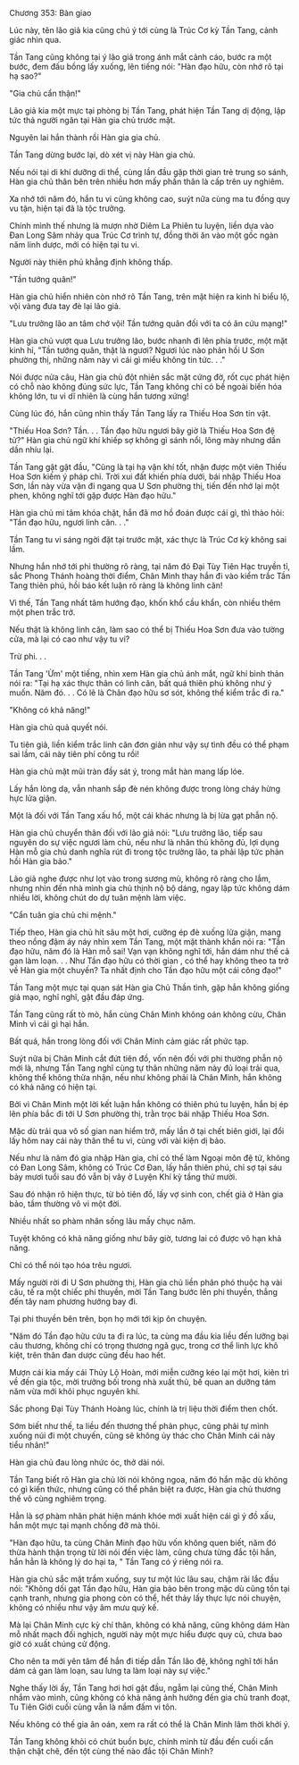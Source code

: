 




Chương 353: Bàn giao


Lúc này, tên lão giả kia cũng chú ý tới cùng là Trúc Cơ kỳ Tần Tang, cảnh giác nhìn qua.

Tần Tang cũng không tại ý lão giả trong ánh mắt cảnh cáo, bước ra một bước, đem đấu bồng lấy xuống, lên tiếng nói: "Hàn đạo hữu, còn nhớ rõ tại hạ sao?"

"Gia chủ cẩn thận!"

Lão giả kia một mực tại phòng bị Tần Tang, phát hiện Tần Tang dị động, lập tức thả người ngăn tại Hàn gia chủ trước mặt.

Nguyên lai hắn thành rồi Hàn gia gia chủ.

Tần Tang dừng bước lại, dò xét vị này Hàn gia chủ.

Nếu nói tại di khí dưỡng di thể, cùng lần đầu gặp thời gian trẻ trung so sánh, Hàn gia chủ thân bên trên nhiều hơn mấy phần thân là cấp trên uy nghiêm.

Xa nhớ tới năm đó, hắn tu vi cũng không cao, suýt nữa cùng ma tu đồng quy vu tận, hiện tại đã là tộc trưởng.

Chính mình thế nhưng là mượn nhờ Diêm La Phiên tu luyện, liền dựa vào Đan Long Sâm nhảy qua Trúc Cơ trình tự, đồng thời ăn vào một gốc ngàn năm linh dược, mới có hiện tại tu vi.

Người này thiên phú khẳng định không thấp.

"Tần tướng quân!"

Hàn gia chủ hiển nhiên còn nhớ rõ Tần Tang, trên mặt hiện ra kinh hỉ biểu lộ, vội vàng đưa tay đè lại lão giả.

"Lưu trưởng lão an tâm chớ vội! Tần tướng quân đối với ta có ân cứu mạng!"

Hàn gia chủ vượt qua Lưu trưởng lão, bước nhanh đi lên phía trước, một mặt kinh hỉ, "Tần tướng quân, thật là ngươi? Ngươi lúc nào phản hồi U Sơn phường thị, những năm này vì cái gì miểu không tin tức. . ."

Nói được nửa câu, Hàn gia chủ đột nhiên sắc mặt cứng đờ, rốt cục phát hiện có chỗ nào không đúng sức lực, Tần Tang không chỉ có bề ngoài biến hóa không lớn, tu vi dĩ nhiên là cùng hắn tương xứng!

Cùng lúc đó, hắn cũng nhìn thấy Tần Tang lấy ra Thiếu Hoa Sơn tín vật.

"Thiếu Hoa Sơn? Tần. . . Tần đạo hữu ngươi bây giờ là Thiếu Hoa Sơn đệ tử?" Hàn gia chủ ngữ khí khiếp sợ không gì sánh nổi, lông mày nhưng dần dần nhíu lại.

Tần Tang gật gật đầu, "Cũng là tại hạ vận khí tốt, nhận được một viên Thiếu Hoa Sơn kiếm ý pháp chỉ. Trời xui đất khiến phía dưới, bái nhập Thiếu Hoa Sơn, lần này vừa vặn đi ngang qua U Sơn phường thị, tiến đến nhớ lại một phen, không nghĩ tới gặp được Hàn đạo hữu."

Hàn gia chủ mi tâm khóa chặt, hắn đã mơ hồ đoán được cái gì, thì thào hỏi: "Tần đạo hữu, ngươi linh căn. . ."

Tần Tang tu vi sáng ngời đặt tại trước mặt, xác thực là Trúc Cơ kỳ không sai lầm.

Nhưng hắn nhớ tới phi thường rõ ràng, tại năm đó Đại Tùy Tiên Hạc truyền tỉ, sắc Phong Thánh hoàng thời điểm, Chân Minh thay hắn đi vào kiểm trắc Tần Tang thiên phú, hồi báo kết luận rõ ràng là không linh căn!

Vì thế, Tần Tang nhất tâm hướng đạo, khốn khổ cầu khẩn, còn nhiều thêm một phen trắc trở.

Nếu thật là không linh căn, làm sao có thể bị Thiếu Hoa Sơn đưa vào tường cửa, mà lại có cao như vậy tu vi?

Trừ phi. . .

Tần Tang 'Ừm' một tiếng, nhìn xem Hàn gia chủ ánh mắt, ngữ khí bình thản nói ra: "Tại hạ xác thực thân có linh căn, bất quá thiên phú không như ý muốn. Năm đó. . . Có lẽ là Chân đạo hữu sơ sót, không thể kiểm trắc đi ra."

"Không có khả năng!"

Hàn gia chủ quả quyết nói.

Tu tiên giả, liền kiểm trắc linh căn đơn giản như vậy sự tình đều có thể phạm sai lầm, cái này tiên phí công tu rồi!

Hàn gia chủ mặt mũi tràn đầy sát ý, trong mắt hàn mang lấp lóe.

Lấy hắn lòng dạ, vẫn nhanh sắp đè nén không được trong lòng cháy hừng hực lửa giận.

Một là đối với Tần Tang xấu hổ, một cái khác nhưng là bị lừa gạt phẫn nộ.

Hàn gia chủ chuyển thân đối với lão giả nói: "Lưu trưởng lão, tiếp sau nguyên do sự việc ngươi làm chủ, nếu như là nhân thủ không đủ, lợi dụng Hàn mỗ gia chủ danh nghĩa rút đi trong tộc trưởng lão, ta phải lập tức phản hồi Hàn gia bảo."

Lão giả nghe được như lọt vào trong sương mù, không rõ ràng cho lắm, nhưng nhìn đến nhà mình gia chủ thịnh nộ bộ dáng, ngay lập tức không dám nhiều lời, không chút do dự tuân mệnh làm việc.

"Cẩn tuân gia chủ chi mệnh."

Tiếp theo, Hàn gia chủ hít sâu một hơi, cưỡng ép đè xuống lửa giận, mang theo nồng đậm áy náy nhìn xem Tần Tang, một mặt thành khẩn nói ra: "Tần đạo hữu, năm đó là Hàn mỗ sai! Vạn vạn không nghĩ tới, hắn dám như thế cả gan làm loạn. . . Như Tần đạo hữu có thời gian , có thể hay không theo ta trở về Hàn gia một chuyến? Ta nhất định cho Tần đạo hữu một cái công đạo!"

Tần Tang một mực tại quan sát Hàn gia Chủ Thần tình, gặp hắn không giống giả mạo, nghĩ nghĩ, gật đầu đáp ứng.

Tần Tang cũng rất tò mò, hắn cùng Chân Minh không oán không cừu, Chân Minh vì cái gì hại hắn.

Bất quá, hắn trong lòng đối với Chân Minh cảm giác rất phức tạp.

Suýt nữa bị Chân Minh cắt đứt tiên đồ, vốn nên đối với phi thường phẫn nộ mới là, nhưng Tần Tang nghĩ cùng tự thân những năm này đủ loại trải qua, không thể không thừa nhận, nếu như không phải là Chân Minh, hắn không có khả năng có hiện tại.

Bởi vì Chân Minh một lời kết luận hắn không có thiên phú tu luyện, hắn bị ép lên phía bắc đi tới U Sơn phường thị, trằn trọc bái nhập Thiếu Hoa Sơn.

Mặc dù trải qua vô số gian nan hiểm trở, mấy lần ở tại chết biên giới, lại đổi lấy hôm nay cái này thân thể tu vi, cùng với vài kiện dị bảo.

Nếu như là năm đó gia nhập Hàn gia, chỉ có thể làm Ngoại môn đệ tử, không có Đan Long Sâm, không có Trúc Cơ Đan, lấy hắn thiên phú, chỉ sợ tại sáu bảy mươi tuổi sau đó vẫn bị vây ở Luyện Khí kỳ tầng thứ mười.

Sau đó nhận rõ hiện thực, từ bỏ tiên đồ, lấy vợ sinh con, chết già ở Hàn gia bảo, tầm thường vô vi một đời.

Nhiều nhất so phàm nhân sống lâu mấy chục năm.

Tuyệt không có khả năng giống như bây giờ, tương lai có được vô hạn khả năng.

Chỉ có thể nói tạo hóa trêu ngươi.

Mấy người rời đi U Sơn phường thị, Hàn gia chủ liền phân phó thuộc hạ vài câu, tế ra một chiếc phi thuyền, mời Tần Tang bước lên phi thuyền, thẳng đến tây nam phương hướng bay đi.

Tại phi thuyền bên trên, bọn họ mới tới kịp ôn chuyện.

"Năm đó Tần đạo hữu cứu ta đi ra lúc, ta cùng ma đầu kia liều đến lưỡng bại câu thương, không chỉ có trọng thương ngã gục, trong cơ thể linh lực khô kiệt, trên thân đan dược cũng đều hao hết.

Mượn cái kia mấy cái Thủy Lộ Hoàn, mới miễn cưỡng kéo lại một hơi, kiên trì về đến gia tộc, mời trưởng bối trong nhà xuất thủ, bế quan an dưỡng tám năm vừa mới khôi phục nguyên khí.

Sắc phong Đại Tùy Thánh Hoàng lúc, chính là trị liệu thời điểm then chốt.

Sớm biết như thế, ta liều đến thương thế phản phục, cũng phải tự mình xuống núi đi một chuyến, cũng sẽ không ủy thác cho Chân Minh cái này tiểu nhân!"

Hàn gia chủ đau lòng nhức óc, thở dài nói.

Tần Tang biết rõ Hàn gia chủ lời nói không ngoa, năm đó hắn mặc dù không có gì kiến thức, nhưng cũng có thể phân biệt ra được, Hàn gia chủ thương thế vô cùng nghiêm trọng.

Hẳn là sợ phàm nhân phát hiện mánh khóe mới xuất hiện cái gì ý đồ xấu, hắn một mực tại mạnh chống đỡ mà thôi.

"Hàn đạo hữu, ta cùng Chân Minh đạo hữu vốn không quen biết, năm đó thừa hành thận trọng từ lời nói đến việc làm, cũng chưa từng đắc tội hắn, hắn hẳn là không lý do hại ta, " Tần Tang có ý riêng nói ra.

Hàn gia chủ sắc mặt trầm xuống, suy tư một lúc lâu sau, chậm rãi lắc đầu nói: "Không dối gạt Tần đạo hữu, Hàn gia bảo bên trong mặc dù cũng tồn tại cạnh tranh, nhưng gia phong còn có thể, hết thảy lấy thực lực nói chuyện, không có nhiều như vậy âm mưu quỷ kế.

Mà lại Chân Minh cực kỳ chí thân, không có khả năng, cũng không dám Hàn mỗ nhất mạch đối nghịch, người này một mực hiểu được quy củ, chưa bao giờ có xuất chúng cử động.

Cho nên ta mới yên tâm để hắn đi tiếp dẫn Tần lão đệ, không nghĩ tới hắn dám cả gan làm loạn, sau lưng ta làm loại này sự việc."

Nghe thấy lời ấy, Tần Tang hơi hơi gật đầu, ngẫm lại cũng thế, Chân Minh nhắm vào mình, cũng không có khả năng ảnh hưởng đến gia chủ tranh đoạt, Tu Tiên Giới cuối cùng vẫn là nắm đấm vi tôn.

Nếu không có thế gia ân oán, xem ra rất có thể là Chân Minh lâm thời khởi ý.

Tần Tang không khỏi có chút buồn bực, chính mình từ đầu đến cuối cẩn thận chặt chẽ, đến tột cùng thế nào đắc tội Chân Minh?




